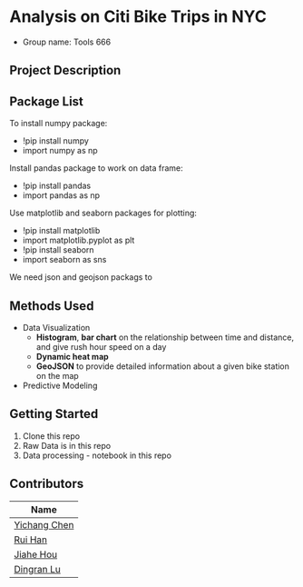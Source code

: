 # Analysis on Citi Bike Trips in NYC
- Group name: Tools 666         

Project Description
-------------------



Package List
-----------------------
To install numpy package:
- !pip install numpy
- import numpy as np

Install pandas package to work on data frame:
- !pip install pandas
- import pandas as np

Use matplotlib and seaborn packages for plotting:
- !pip install matplotlib
- import matplotlib.pyplot as plt
- !pip install seaborn
- import seaborn as sns

We need json and geojson packags to 

Methods Used
------------
- Data Visualization 
  - **Histogram**, **bar chart** on the relationship between time and distance, and give rush hour speed on a day
  - **Dynamic heat map**
  - **GeoJSON** to provide detailed information about a given bike station on the map
- Predictive Modeling


Getting Started
------------------
1. Clone this repo
2. Raw Data is in this repo
3. Data processing - notebook in this repo


Contributors
------------------
|Name     |  
|---------|
|[Yichang Chen](https://github.com/[yichangchen1030])| 
|[Rui Han](https://github.com/[harry0107100]) | 
|[Jiahe Hou](https://github.com/[jiahehousherry]) | 
|[Dingran Lu](https://github.com/[LDRRRR]) | 
